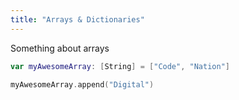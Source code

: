 ```yaml
---
title: "Arrays & Dictionaries"
---
```


Something about arrays

```swift
var myAwesomeArray: [String] = ["Code", "Nation"]

myAwesomeArray.append("Digital")
```
